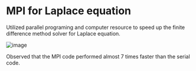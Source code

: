 # MPI for Laplace equation
Utilized parallel programing and computer resource to speed up the finite difference method solver for Laplace equation.

![image](https://github.com/nataliepham6720/mpi_laplace/assets/112508461/e924583c-432a-44df-a9d3-144f5cb0a6c7)

Observed that the MPI code performed almost 7 times faster than the serial code.
